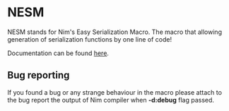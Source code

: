 # NESM
NESM stands for Nim's Easy Serialization Macro. The macro that allowing generation of serialization functions by one line of code!

Documentation can be found [here](https://rawgit.com/xomachine/NESM/master/nesm.html).

## Bug reporting
If you found a bug or any strange behaviour in the macro please attach to the bug report the output of Nim compiler when **-d:debug** flag passed.
